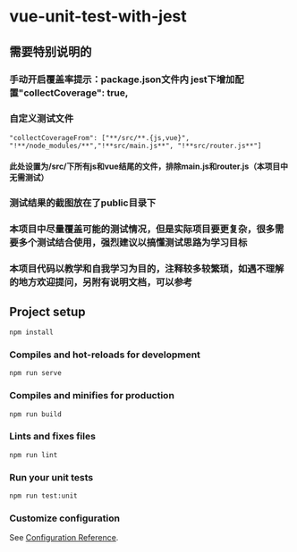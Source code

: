 # vue-unit-test-with-jest
## 需要特别说明的
### 手动开启覆盖率提示：package.json文件内 jest下增加配置"collectCoverage": true,
### 自定义测试文件
```
"collectCoverageFrom": ["**/src/**.{js,vue}", "!**/node_modules/**","!**src/main.js**", "!**src/router.js**"]
```
#### 此处设置为/src/下所有js和vue结尾的文件，排除main.js和router.js（本项目中无需测试）
### 测试结果的截图放在了public目录下
### 本项目中尽量覆盖可能的测试情况，但是实际项目要更复杂，很多需要多个测试结合使用，强烈建议以搞懂测试思路为学习目标
### 本项目代码以教学和自我学习为目的，注释较多较繁琐，如遇不理解的地方欢迎提问，另附有说明文档，可以参考

## Project setup
```
npm install
```

### Compiles and hot-reloads for development
```
npm run serve
```

### Compiles and minifies for production
```
npm run build
```

### Lints and fixes files
```
npm run lint
```

### Run your unit tests
```
npm run test:unit
```

### Customize configuration
See [Configuration Reference](https://cli.vuejs.org/config/).
